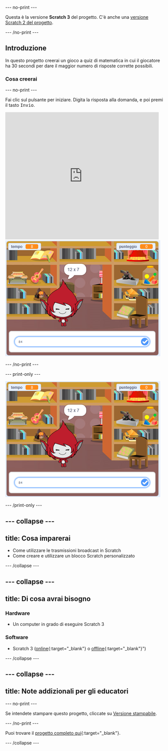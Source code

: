 --- no-print ---

Questa è la versione **Scratch 3** del progetto. C'è anche una [versione Scratch 2 del progetto](https://projects.raspberrypi.org/it-IT/projects/brain-game-scratch2).

--- /no-print ---

## Introduzione

In questo progetto creerai un gioco a quiz di matematica in cui il giocatore ha 30 secondi per dare il maggior numero di risposte corrette possibili.

### Cosa creerai

--- no-print ---

Fai clic sul pulsante per iniziare. Digita la risposta alla domanda, e poi premi il tasto <kbd>Invio</kbd>.

<div class="scratch-preview">
  <iframe allowtransparency="true" width="485" height="402" src="https://scratch.mit.edu/projects/embed/378130489/?autostart=false" frameborder="0" scrolling="no"></iframe>
  <img src="images/brain-final.png">
</div>

--- /no-print ---

--- print-only ---

![Giochi di Mente](images/brain-final.png)

--- /print-only ---

--- collapse ---
---
title: Cosa imparerai
---
+ Come utilizzare le trasmissioni broadcast in Scratch
+ Come creare e utilizzare un blocco Scratch personalizzato

--- /collapse ---

--- collapse ---
---
title: Di cosa avrai bisogno
---
### Hardware

+ Un computer in grado di eseguire Scratch 3

### Software

+ Scratch 3 ([online](http://rpf.io/scratchon){:target="_blank"} o [offline](http://rpf.io/scratchoff){:target="_blank"}")

--- /collapse ---

--- collapse ---
---
title: Note addizionali per gli educatori
---
--- no-print ---

Se intendete stampare questo progetto, cliccate su [Versione stampabile](https://projects.raspberrypi.org/it-IT/projects/brain-game/print).

--- /no-print ---

Puoi trovare il [progetto completo qui](http://rpf.io/p/it-IT/brain-game-get){:target="_blank"}.

--- /collapse ---